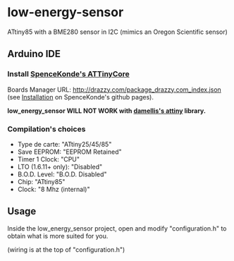 # low-energy-sensor
ATtiny85 with a BME280 sensor in I2C (mimics an Oregon Scientific sensor)

## Arduino IDE

### Install [SpenceKonde's ATTinyCore](https://github.com/SpenceKonde/ATTinyCore)

Boards Manager URL: http://drazzy.com/package_drazzy.com_index.json (see [Installation](https://github.com/SpenceKonde/ATTinyCore/blob/master/Installation.md) on SpenceKonde's github pages).

**low_energy_sensor WILL NOT WORK with [damellis's attiny](https://github.com/damellis/attiny) library.**

### Compilation's choices

* Type de carte: "ATtiny25/45/85"
* Save EEPROM: "EEPROM Retained"
* Timer 1 Clock: "CPU"
* LTO (1.6.11+ only): "Disabled"
* B.O.D. Level: "B.O.D. Disabled"
* Chip: "ATtiny85"
* Clock: "8 Mhz (internal)"

## Usage

Inside the low_energy_sensor project, open and modify "configuration.h" to obtain what is more suited for you.

(wiring is at the top of "configuration.h")


